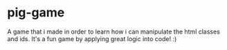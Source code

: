 # pig-game

A game that i made in order to learn how i can manipulate the html classes and ids. It's a fun game by applying great logic into code! :)

